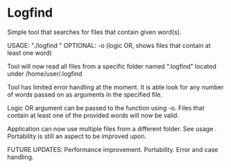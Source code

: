 # Logfind
Simple tool that searches for files that contain given word(s).

USAGE: "./logfind <words>"
OPTIONAL: -o (logic OR, shows files that contain at least one word)

Tool will now read all files from a specific folder named ".logfind" located under /home/user/.logfind

Tool has limited error handling at the moment. It is able look for any number of words passed on as arguments in the specified file.

Logic OR argument can be passed to the function using -o. Files that contain at least one of the provided words will now be valid.

Application can now use multiple files from a different folder. See usage . Portability is still an aspect to be improved upon. 


FUTURE UPDATES:
Performance improvement.
Portability.
Error and case handling.


